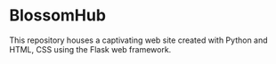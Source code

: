 # BlossomHub
 This repository houses a captivating web site created with Python and HTML, CSS using the Flask web framework.
